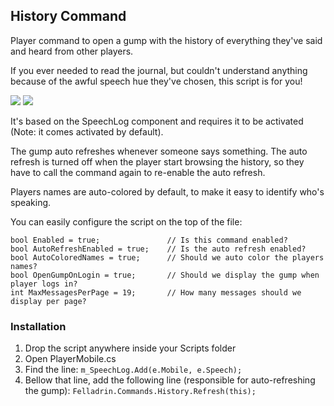 ## History Command

Player command to open a gump with the history of everything they've said and heard from other players.

If you ever needed to read the journal, but couldn't understand anything because of the awful speech hue they've chosen, this script is for you!

![](http://i.imgur.com/7U3itle.png) ![](http://i.imgur.com/AplCcsZ.png)

It's based on the SpeechLog component and requires it to be activated (Note: it comes activated by default).

The gump auto refreshes whenever someone says something. The auto refresh is turned off when the player start browsing the history, so they have to call the command again to re-enable the auto refresh.

Players names are auto-colored by default, to make it easy to identify who's speaking.

You can easily configure the script on the top of the file:

    bool Enabled = true;               // Is this command enabled?
    bool AutoRefreshEnabled = true;    // Is the auto refresh enabled?
    bool AutoColoredNames = true;      // Should we auto color the players names?
    bool OpenGumpOnLogin = true;       // Should we display the gump when player logs in?
    int MaxMessagesPerPage = 19;       // How many messages should we display per page?

### Installation

1. Drop the script anywhere inside your Scripts folder
2. Open PlayerMobile.cs
3. Find the line: `m_SpeechLog.Add(e.Mobile, e.Speech);`
4. Bellow that line, add the following line (responsible for auto-refreshing the gump): `Felladrin.Commands.History.Refresh(this);`